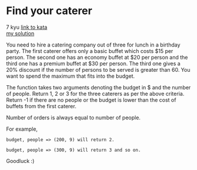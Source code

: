 # Find your caterer
7 kyu
[link to kata](https://www.codewars.com/kata/6402205dca1e64004b22b8de)
<br>
[my solution](./kata.js)

You need to hire a catering company out of three for lunch in a birthday party. The first caterer offers only a basic buffet which costs $15 per person. The second one has an economy buffet at $20 per person and the third one has a premium buffet at $30 per person. The third one gives a 20% discount if the number of persons to be served is greater than 60. You want to spend the maximum that fits into the budget.

The function takes two arguments denoting the budget in $ and the number of people. Return 1, 2 or 3 for the three caterers as per the above criteria. Return -1 if there are no people or the budget is lower than the cost of buffets from the first caterer.

Number of orders is always equal to number of people.

For example,

```
budget, people => (200, 9) will return 2.

budget, people => (300, 9) will return 3 and so on.
```
Goodluck :)
